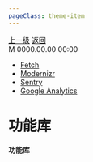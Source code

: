 ```yaml
---
pageClass: theme-item
---
```

<div class="extend-header">
    <div class="info">
        <div class="record">
            <a class="back" href="./">上一级</a>
            <a class="back" href="./">返回</a>
        </div>        
        <div class="mini">
            <span>M 0000.00.00 00:00</span>
        </div>
    </div>
    <div class="content"><div class="custom-block links">
<ul class="desc">
<li><a href="undefined">Fetch</a></li>
<li><a href="undefined">Modernizr</a></li>
<li><a href="undefined">Sentry</a></li>
<li><a href="undefined">Google Analytics</a></li>
</ul>
</div></div>
</div>
<div class="content-header">
<h1>功能库</h1><strong>功能库</strong>
</div>
<div class="static-content">

</div>